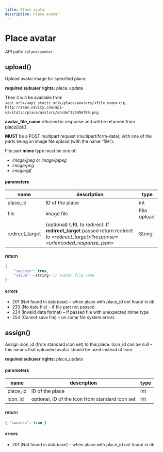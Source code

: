```yaml
---
title: Place avatar
description: Place avatar
---
```


# Place avatar

API path: `/place/avatar`.

## upload()

Upload avatar image for specified place.

**required subuser rights:** place_update

Then it will be available from `<api_url>/<api_static_uri>/place/avatars/<file_name>`
e.g. `http://saas.navixy.com/api-v2/static/place/avatars/abcdef123456789.png`.

**avatar_file_name** returned in response and will be returned from [place/list()](./place.md#list).

**MUST** be a POST multipart request (multipart/form-data),
with one of the parts being an image file upload (with the name “file”).

File part **mime** type must be one of:

* _image/jpeg_ or _image/pjpeg_
* _image/png_
* _image/gif_

#### parameters
name | description | type
--- | --- | ---
place_id | ID of the place | int
file | image file | File upload
redirect_target | (optional) URL to redirect. If **redirect_target** passed return redirect to *&lt;redirect_target&gt;?response=&lt;urlencoded_response_json&gt;* | String

#### return
```js
{
    "success": true,
    "value": <string> // avatar file name
}
```

#### errors

* 201 (Not found in database) – when place with place_id not found in db
* 233 (No data file) – if file part not passed
* 234 (Invalid data format) – if passed file with unexpected mime type
* 254 (Cannot save file) – on some file system errors

## assign()
Assign icon_id (from standard icon set) to this place. Icon_id can be null – this means that uploaded avatar should be used instead of icon.

**required subuser rights:** place_update

#### parameters
name | description | type
--- | --- | ---
place_id | ID of the place | int
icon_id | optional, ID of the icon from standard icon set | int

#### return
```js
{ "success": true }
```

#### errors

* 201 (Not found in database) – when place with place_id not found in db
